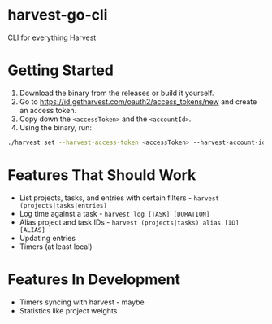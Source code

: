 # harvest-go-cli
CLI for everything Harvest

# Getting Started
1. Download the binary from the releases or build it yourself.
2. Go to https://id.getharvest.com/oauth2/access_tokens/new and create an access token. 
3. Copy down the `<accessToken>` and the `<accountId>`.
4. Using the binary, run:
```sh
./harvest set --harvest-access-token <accessToken> --harvest-account-id <accountId>
```

# Features That Should Work
* List projects, tasks, and entries with certain filters - `harvest (projects|tasks|entries)`
* Log time against a task - `harvest log [TASK] [DURATION]`
* Alias project and task IDs - `harvest (projects|tasks) alias [ID] [ALIAS]` 
* Updating entries
* Timers (at least local)

# Features In Development
* Timers syncing with harvest - maybe
* Statistics like project weights
